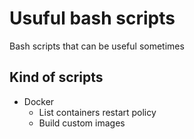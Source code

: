 # Usuful bash scripts
Bash scripts that can be useful sometimes

## Kind of scripts
- Docker
	- List containers restart policy
	- Build custom images

